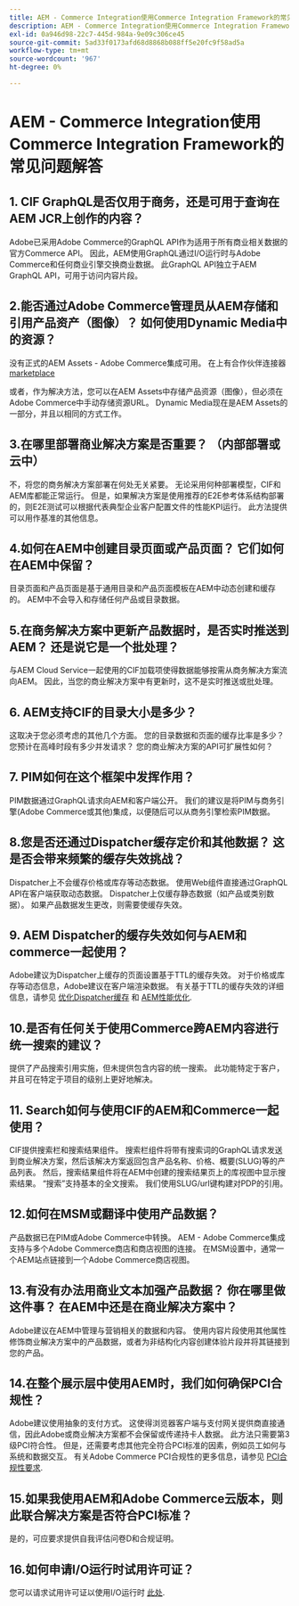 ```yaml
---
title: AEM - Commerce Integration使用Commerce Integration Framework的常见问题解答
description: AEM - Commerce Integration使用Commerce Integration Framework的常见问题解答
exl-id: 0a946d98-22c7-445d-984a-9e09c306ce45
source-git-commit: 5ad33f0173afd68d8868b088ff5e20fc9f58ad5a
workflow-type: tm+mt
source-wordcount: '967'
ht-degree: 0%

---
```


# AEM - Commerce Integration使用Commerce Integration Framework的常见问题解答

## 1. CIF GraphQL是否仅用于商务，还是可用于查询在AEM JCR上创作的内容？

Adobe已采用Adobe Commerce的GraphQL API作为适用于所有商业相关数据的官方Commerce API。 因此，AEM使用GraphQL通过I/O运行时与Adobe Commerce和任何商业引擎交换商业数据。 此GraphQL API独立于AEM GraphQL API，可用于访问内容片段。

## 2.能否通过Adobe Commerce管理员从AEM存储和引用产品资产（图像）？ 如何使用Dynamic Media中的资源？

没有正式的AEM Assets - Adobe Commerce集成可用。 在上有合作伙伴连接器 [marketplace](https://marketplace.magento.com) <!-- THIS IS THE OLD URL THAT WAS USED. IT WAS 404 (https://marketplace.magento.com/bounteous-dam.html) -->

或者，作为解决方法，您可以在AEM Assets中存储产品资源（图像），但必须在Adobe Commerce中手动存储资源URL。 Dynamic Media现在是AEM Assets的一部分，并且以相同的方式工作。

## 3.在哪里部署商业解决方案是否重要？ （内部部署或云中）

不，将您的商务解决方案部署在何处无关紧要。 无论采用何种部署模型，CIF和AEM库都能正常运行。 但是，如果解决方案是使用推荐的E2E参考体系结构部署的，则E2E测试可以根据代表典型企业客户配置文件的性能KPI运行。 此方法提供可以用作基准的其他信息。

## 4.如何在AEM中创建目录页面或产品页面？ 它们如何在AEM中保留？

目录页面和产品页面是基于通用目录和产品页面模板在AEM中动态创建和缓存的。 AEM中不会导入和存储任何产品或目录数据。

## 5.在商务解决方案中更新产品数据时，是否实时推送到AEM？ 还是说它是一个批处理？

与AEM Cloud Service一起使用的CIF加载项使得数据能够按需从商务解决方案流向AEM。 因此，当您的商业解决方案中有更新时，这不是实时推送或批处理。

## 6. AEM支持CIF的目录大小是多少？

这取决于您必须考虑的其他几个方面。 您的目录数据和页面的缓存比率是多少？ 您预计在高峰时段有多少并发请求？ 您的商业解决方案的API可扩展性如何？

## 7. PIM如何在这个框架中发挥作用？

PIM数据通过GraphQL请求向AEM和客户端公开。 我们的建议是将PIM与商务引擎(Adobe Commerce或其他)集成，以便随后可以从商务引擎检索PIM数据。

## 8.您是否还通过Dispatcher缓存定价和其他数据？ 这是否会带来频繁的缓存失效挑战？

Dispatcher上不会缓存价格或库存等动态数据。 使用Web组件直接通过GraphQL API在客户端获取动态数据。 Dispatcher上仅缓存静态数据（如产品或类别数据）。 如果产品数据发生更改，则需要使缓存失效。

## 9. AEM Dispatcher的缓存失效如何与AEM和commerce一起使用？

Adobe建议为Dispatcher上缓存的页面设置基于TTL的缓存失效。 对于价格或库存等动态信息，Adobe建议在客户端渲染数据。 有关基于TTL的缓存失效的详细信息，请参见 [优化Dispatcher缓存](https://experienceleague.adobe.com/docs/experience-cloud-kcs/kbarticles/KA-17458.html) 和 [AEM性能优化](https://experienceleague.adobe.com/docs/commerce-operations/deliver-commerce-at-scale/performance.html).

## 10.是否有任何关于使用Commerce跨AEM内容进行统一搜索的建议？

提供了产品搜索引用实施，但未提供包含内容的统一搜索。 此功能特定于客户，并且可在特定于项目的级别上更好地解决。

## 11. Search如何与使用CIF的AEM和Commerce一起使用？

CIF提供搜索栏和搜索结果组件。 搜索栏组件将带有搜索词的GraphQL请求发送到商业解决方案，然后该解决方案返回包含产品名称、价格、概要(SLUG)等的产品列表。 然后，搜索结果组件将在AEM中创建的搜索结果页上的库视图中显示搜索结果。 “搜索”支持基本的全文搜索。 我们使用SLUG/url键构建对PDP的引用。

## 12.如何在MSM或翻译中使用产品数据？

产品数据已在PIM或Adobe Commerce中转换。 AEM - Adobe Commerce集成支持与多个Adobe Commerce商店和商店视图的连接。 在MSM设置中，通常一个AEM站点链接到一个Adobe Commerce商店视图。

## 13.有没有办法用商业文本加强产品数据？ 你在哪里做这件事？ 在AEM中还是在商业解决方案中？

Adobe建议在AEM中管理与营销相关的数据和内容。 使用内容片段使用其他属性修饰商业解决方案中的产品数据，或者为非结构化内容创建体验片段并将其链接到您的产品。

## 14.在整个展示层中使用AEM时，我们如何确保PCI合规性？

Adobe建议使用抽象的支付方式。 这使得浏览器客户端与支付网关提供商直接通信，因此Adobe或商业解决方案都不会保留或传递持卡人数据。 此方法只需要第3级PCI符合性。 但是，还需要考虑其他完全符合PCI标准的因素，例如员工如何与系统和数据交互。 有关Adobe Commerce PCI合规性的更多信息，请参见 [PCI合规性要求](https://business.adobe.com/products/magento/pci-compliance.html).

## 15.如果我使用AEM和Adobe Commerce云版本，则此联合解决方案是否符合PCI标准？

是的，可应要求提供自我评估问卷D和合规证明。

## 16.如何申请I/O运行时试用许可证？

您可以请求试用许可证以使用I/O运行时 [此处](https://developer.adobe.com/app-builder/trial/).
